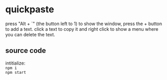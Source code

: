 # quickpaste

press "Alt + `" (the button left to 1) to show the window, press the + button to add a text.
click a text to copy it and right click to show a menu where you can delete the text.

## source code
intitialize:\
` npm i `\
` npm start `
